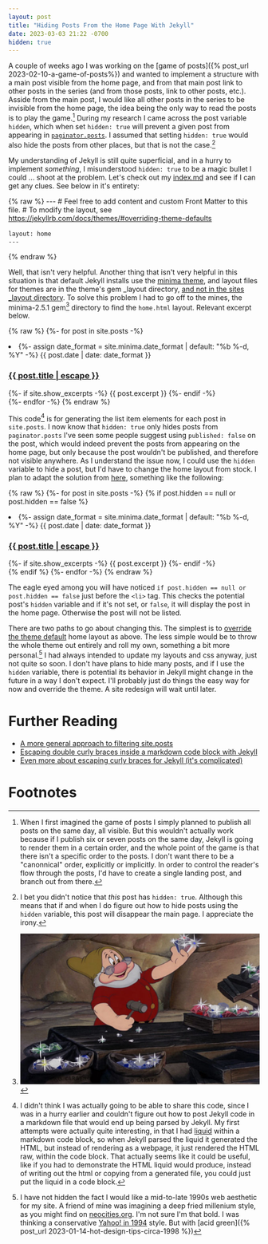 ```yaml
---
layout: post
title: "Hiding Posts From the Home Page With Jekyll"
date: 2023-03-03 21:22 -0700
hidden: true
---
```


A couple of weeks ago I was working on the [game of posts]({% post_url 2023-02-10-a-game-of-posts%}) and wanted to implement a structure with a main post visible from the home page, and from that main post link to other posts in the series (and from those posts, link to other posts, etc.). Asside from the main post, I would like all other posts in the series to be invisible from the home page, the idea being the only way to read the posts is to play the game.[^1] During my research I came across the post variable `hidden`, which when set `hidden: true` will prevent a given post from appearing in [`paginator.posts`](https://jekyllrb.com/docs/pagination/). I assumed that setting `hidden: true` would also hide the posts from other places, but that is not the case.[^2] 

My understanding of Jekyll is still quite superficial, and in a hurry to implement *something*, I misunderstood `hidden: true` to be a magic bullet I could ... shoot at the problem. Let's check out my [index.md](https://github.com/guyinterlinked/guyinterlinked.github.io/blob/main/index.md?plain=1) and see if I can get any clues. See below in it's entirety:

{% raw %}
    ---
    # Feel free to add content and custom Front Matter to this file.
    # To modify the layout, see https://jekyllrb.com/docs/themes/#overriding-theme-defaults

    layout: home
    ---
{% endraw %}

Well, that isn't very helpful. Another thing that isn't very helpful in this situation is that default Jekyll installs use the [minima theme](https://github.com/jekyll/minima), and layout files for themes are in the theme's gem _layout directory, [and not in the sites _layout directory](https://stackoverflow.com/questions/52709891/where-to-find-default-layouts-in-jekyll). To solve this problem I had to go off to the mines, the minima-2.5.1 gem[^3] directory to find the `home.html` layout. Relevant excerpt below.

{% raw %}
      {%- for post in site.posts -%}
      <li>
        {%- assign date_format = site.minima.date_format | default: "%b %-d, %Y" -%}
        <span class="post-meta">{{ post.date | date: date_format }}</span>
        <h3>
          <a class="post-link" href="{{ post.url | relative_url }}">
            {{ post.title | escape }}
          </a>
        </h3>
        {%- if site.show_excerpts -%}
          {{ post.excerpt }}
        {%- endif -%}
      </li>
      {%- endfor -%}
{% endraw %}

This code[^4] is for generating the list item elements for each post in `site.posts`. I now know that `hidden: true` only hides posts from `paginator.posts` I've seen some people suggest using `published: false` on the post, which would indeed prevent the posts from appearing on the home page, but only because the post wouldn't be published, and therefore not visible anywhere. As I understand the issue now, I could use the `hidden` variable to hide a post, but I'd have to change the home layout from stock. I plan to adapt the solution from [here](https://stackoverflow.com/questions/23935062/jekyll-github-pages-how-to-hide-a-post), something like the following:

{% raw %}
    {%- for post in site.posts -%}
        {% if post.hidden == null or post.hidden == false %}
            <li>
            {%- assign date_format = site.minima.date_format | default: "%b %-d, %Y" -%}
            <span class="post-meta">{{ post.date | date: date_format }}</span>
            <h3>
                <a class="post-link" href="{{ post.url | relative_url }}">
                    {{ post.title | escape }}
                </a>
            </h3>
            {%- if site.show_excerpts -%}
                {{ post.excerpt }}
            {%- endif -%}
            </li>
        {% endif %}
    {%- endfor -%}
{% endraw %}

The eagle eyed among you will have noticed  `if post.hidden == null or post.hidden == false` just before the `<li>` tag. This checks the potential post's `hidden` variable and if it's not set, or `false`, it will display the post in the home page. Otherwise the post will not be listed.

There are two paths to go about changing this. The simplest is to [override the theme default](https://jekyllrb.com/docs/themes/#overriding-theme-defaults) home layout as above. The less simple would be to throw the whole theme out entirely and roll my own, something a bit more personal.[^5] I had always intended to update my layouts and css anyway, just not quite so soon. I don't have plans to hide many posts, and if I use the `hidden` variable, there is potential its behavior in Jekyll might change in the future in a way I don't expect. I'll probably just do things the easy way for now and override the theme. A site redesign will wait until later.

# Further Reading
 - [A more general approach to filtering site.posts](https://talk.jekyllrb.com/t/how-to-use-variable-in-a-jekyll-liquid-loop/7279)
 - [Escaping double curly braces inside a markdown code block with Jekyll](https://stackoverflow.com/questions/24102498/escaping-double-curly-braces-inside-a-markdown-code-block-in-jekyll)
 - [Even more about escaping curly braces for Jekyll (it's complicated)](https://blog.slaks.net/2013-06-10/jekyll-endraw-in-code/)

# Footnotes

[^1]: When I first imagined the game of posts I simply planned to publish all posts on the same day, all visible. But this wouldn't actually work because if I publish six or seven posts on the same day, Jekyll is going to render them in a certain order, and the whole point of the game is that there isn't a specific order to the posts. I don't want there to be a "canonnical" order, explicitly or implicitly. In order to control the reader's flow through the posts, I'd have to create a single landing post, and branch out from there.

[^2]: I bet you didn't notice that *this* post has `hidden: true`. Although this means that if and when I do figure out how to hide posts using the `hidden` variable, this post will disappear the main page. I appreciate the irony.

[^3]: ![Finding a gem](/assets/images/uploads/hiding-posts-finding-gems.jpg)

[^4]: I didn't think I was actually going to be able to share this code, since I was in a hurry earlier and couldn't figure out how to post Jekyll code in a markdown file that would end up being parsed by Jekyll. My first attempts were actually quite interesting, in that I had [liquid](https://jekyllrb.com/docs/liquid/) within a markdown code block, so when Jekyll parsed the liquid it generated the HTML, but instead of rendering as a webpage, it just rendered the HTML raw, within the code block. That actually seems like it could be useful, like if you had to demonstrate the HTML liquid would produce, instead of writing out the html or copying from a generated file, you could just put the liquid in a code block. 

[^5]: I have not hidden the fact I would like a mid-to-late 1990s web aesthetic for my site. A friend of mine was imagining a deep fried millenium style, as you might find on [neocities.org](https://neocities.org/browse). I'm not sure I'm that bold. I was thinking a conservative [Yahoo! in 1994](https://www.webdesignmuseum.org/exhibitions/web-design-in-the-90s/yahoo-1994) style. But with [acid green]({% post_url 2023-01-14-hot-design-tips-circa-1998 %})